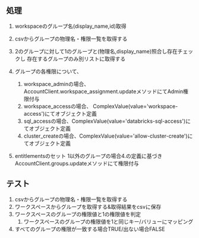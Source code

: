 ## 処理
1. workspaceのグループ名(display_name,id)取得
2. csvからグループの物理名・権限一覧を取得する
3. 2のグループに対して1のグループと(物理名,display_name)照合し存在チェックし
    存在するグループのみ別リストに取得する
    
4. グループの各権限について、  
    1.  workspace_adminの場合、AccountClient.workspace_assignment.updateメソッドにてAdmin権限付与
    2.  workspace_accessの場合、 ComplexValue(value='workspace-access')にてオブジェクト定義
    3.  sql_accessの場合、ComplexValue(value='databricks-sql-access')にてオブジェクト定義
    4.  cluster_createの場合、ComplexValue(value='allow-cluster-create')にてオブジェクト定義

5. entitlementsのセット
    1以外のグループの場合4.の定義に基づきAccountClient.groups.updateメソッドにて権限付与 

## テスト
1. csvからグループの物理名・権限一覧を取得する
2. ワークスペースからグループを取得する&取得結果をcsvに保存
3. ワークスペースのグループの権限値と1の権限値を判定
    1. ワークスペースのグループの権限値を1と同じキー/バリューにマッピング
4. すべてのグループの権限が一致する場合TRUE/出ない場合FALSE